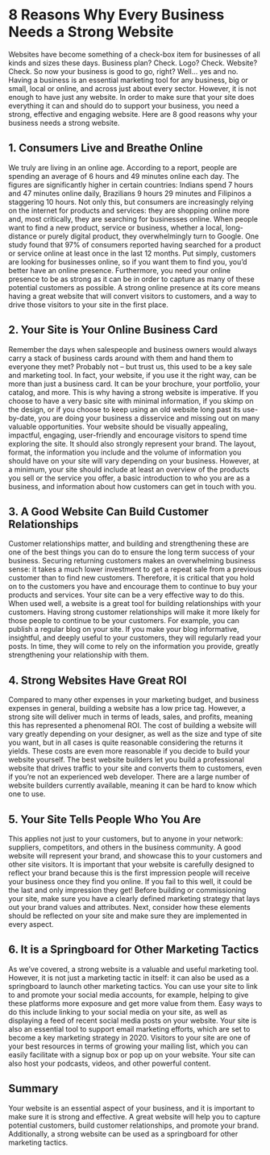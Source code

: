 # 8 Reasons Why Every Business Needs a Strong Website
Websites have become something of a check-box item for businesses of all kinds and sizes these days. Business plan? Check. Logo? Check. Website? Check. So now your business is good to go, right? Well… yes and no.
Having a business is an essential marketing tool for any business, big or small, local or online, and across just about every sector. However, it is not enough to have just any website. In order to make sure that your site does everything it can and should do to support your business, you need a strong, effective and engaging website.
Here are 8 good reasons why your business needs a strong website.
## 1. Consumers Live and Breathe Online
We truly are living in an online age. According to a report, people are spending an average of 6 hours and 49 minutes online each day. The figures are significantly higher in certain countries: Indians spend 7 hours and 47 minutes online daily, Brazilians 9 hours 29 minutes and Filipinos a staggering 10 hours.
Not only this, but consumers are increasingly relying on the internet for products and services: they are shopping online more and, most critically, they are searching for businesses online. When people want to find a new product, service or business, whether a local, long-distance or purely digital product, they overwhelmingly turn to Google. One study found that 97% of consumers reported having searched for a product or service online at least once in the last 12 months.
Put simply, customers are looking for businesses online, so if you want them to find you, you’d better have an online presence. Furthermore, you need your online presence to be as strong as it can be in order to capture as many of these potential customers as possible. A strong online presence at its core means having a great website that will convert visitors to customers, and a way to drive those visitors to your site in the first place.
## 2. Your Site is Your Online Business Card
Remember the days when salespeople and business owners would always carry a stack of business cards around with them and hand them to everyone they met? Probably not – but trust us, this used to be a key sale and marketing tool. 
In fact, your website, if you use it the right way, can be more than just a business card. It can be your brochure, your portfolio, your catalog, and more. This is why having a strong website is imperative. If you choose to have a very basic site with minimal information, if you skimp on the design, or if you choose to keep using an old website long past its use-by-date, you are doing your business a disservice and missing out on many valuable opportunities. 
Your website should be visually appealing, impactful, engaging, user-friendly and encourage visitors to spend time exploring the site. It should also strongly represent your brand. 
The layout, format, the information you include and the volume of information you should have on your site will vary depending on your business. However, at a minimum, your site should include at least an overview of the products you sell or the service you offer, a basic introduction to who you are as a business, and information about how customers can get in touch with you.
## 3. A Good Website Can Build Customer Relationships
Customer relationships matter, and building and strengthening these are one of the best things you can do to ensure the long term success of your business. Securing returning customers makes an overwhelming business sense: it takes a much lower investment to get a repeat sale from a previous customer than to find new customers. Therefore, it is critical that you hold on to the customers you have and encourage them to continue to buy your products and services.
Your site can be a very effective way to do this. When used well, a website is a great tool for building relationships with your customers. Having strong customer relationships will make it more likely for those people to continue to be your customers. For example, you can publish a regular blog on your site. If you make your blog informative, insightful, and deeply useful to your customers, they will regularly read your posts. In time, they will come to rely on the information you provide, greatly strengthening your relationship with them.
## 4. Strong Websites Have Great ROI
Compared to many other expenses in your marketing budget, and business expenses in general, building a website has a low price tag. However, a strong site will deliver much in terms of leads, sales, and profits, meaning this has represented a phenomenal ROI. The cost of building a website will vary greatly depending on your designer, as well as the size and type of site you want, but in all cases is quite reasonable considering the returns it yields.
These costs are even more reasonable if you decide to build your website yourself. The best website builders let you build a professional website that drives traffic to your site and converts them to customers, even if you’re not an experienced web developer. There are a large number of website builders currently available, meaning it can be hard to know which one to use.
## 5. Your Site Tells People Who You Are
This applies not just to your customers, but to anyone in your network: suppliers, competitors, and others in the business community. A good website will represent your brand, and showcase this to your customers and other site visitors.
It is important that your website is carefully designed to reflect your brand because this is the first impression people will receive your business once they find you online. If you fail to this well, it could be the last and only impression they get! Before building or commissioning your site, make sure you have a clearly defined marketing strategy that lays out your brand values and attributes. Next, consider how these elements should be reflected on your site and make sure they are implemented in every aspect.
## 6. It is a Springboard for Other Marketing Tactics
As we’ve covered, a strong website is a valuable and useful marketing tool. However, it is not just a marketing tactic in itself: it can also be used as a springboard to launch other marketing tactics. You can use your site to link to and promote your social media accounts, for example, helping to give these platforms more exposure and get more value from them. Easy ways to do this include linking to your social media on your site, as well as displaying a feed of recent social media posts on your website.
Your site is also an essential tool to support email marketing efforts, which are set to become a key marketing strategy in 2020. Visitors to your site are one of your best resources in terms of growing your mailing list, which you can easily facilitate with a signup box or pop up on your website. Your site can also host your podcasts, videos, and other powerful content.
## Summary
Your website is an essential aspect of your business, and it is important to make sure it is strong and effective. A great website will help you to capture potential customers, build customer relationships, and promote your brand. Additionally, a strong website can be used as a springboard for other marketing tactics.
